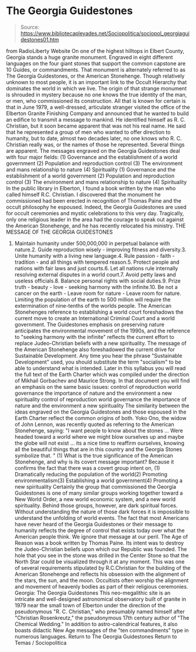 # The Georgia Guidestones

> Source: https://www.bibliotecapleyades.net/Sociopolitica/sociopol_georgiaguidestones01.htm

from RadioLiberty Website
On one of the highest hilltops in Elbert County, Georgia stands a huge granite monument. Engraved in eight different languages on the four giant stones that support the common capstone are 10 Guides, or commandments.
That monument is alternately referred to as The Georgia Guidestones, or the American Stonehenge. Though relatively unknown to most people, it is an important link to the Occult Hierarchy that dominates the world in which we live.
The origin of that strange monument is shrouded in mystery because no one knows the true identity of the man, or men, who commissioned its construction. All that is known for certain is that in June 1979, a well-dressed, articulate stranger visited the office of the Elberton Granite Finishing Company and announced that he wanted to build an edifice to transmit a message to mankind.
He identified himself as R. C. Christian, but it soon became apparent that was not his real name. He said that he represented a group of men who wanted to offer direction to humanity, but to date, almost two decades later, no one knows who R. C. Christian really was, or the names of those he represented. Several things are apparent.
The messages engraved on the Georgia Guidestones deal with four major fields:
(1) Governance and the establishment of a world government (2) Population and reproduction control (3) The environment and mans relationship to nature (4) Spirituality
(1) Governance and the establishment of a world government
(2) Population and reproduction control
(3) The environment and mans relationship to nature
(4) Spirituality
In the public library in Elberton, I found a book written by the man who called himself R.C. Christian.
I discovered that the monument he commissioned had been erected in recognition of Thomas Paine and the occult philosophy he espoused. Indeed, the Georgia Guidestones are used for occult ceremonies and mystic celebrations to this very day.
Tragically, only one religious leader in the area had the courage to speak out against the American Stonehenge, and he has recently relocated his ministry.
THE MESSAGE OF THE GEORGIA GUIDESTONES
1. Maintain humanity under 500,000,000 in perpetual balance with nature.2. Guide reproduction wisely - improving fitness and diversity.3. Unite humanity with a living new language.4. Rule passion - faith - tradition - and all things with tempered reason.5. Protect people and nations with fair laws and just courts.6. Let all nations rule internally resolving external disputes in a world court.7. Avoid petty laws and useless officials.8. Balance personal rights with social duties.9. Prize truth - beauty - love - seeking harmony with the infinite.10. Be not a cancer on the earth - Leave room for nature - Leave room for nature.
Limiting the population of the earth to 500 million will require the extermination of nine-tenths of the worlds people.
The American Stonehenges reference to establishing a world court foreshadows the current move to create an International Criminal Court and a world government. The Guidestones emphasis on preserving nature anticipates the environmental movement of the 1990s, and the reference to "seeking harmony with the infinite" reflects the current effort to replace Judeo-Christian beliefs with a new spirituality. The message of the American Stonehenge also foreshadowed the current drive for Sustainable Development.
Any time you hear the phrase "Sustainable Development" used, you should substitute the term "socialism" to be able to understand what is intended. Later in this syllabus you will read the full text of the Earth Charter which was compiled under the direction of Mikhail Gorbachev and Maurice Strong.
In that document you will find an emphasis on the same basic issues:
control of reproduction world governance the importance of nature and the environment a new spirituality
control of reproduction
world governance
the importance of nature and the environment
a new spirituality
The similarity between the ideas engraved on the Georgia Guidestones and those espoused in the Earth Charter reflect the common origins of both. Yoko Ono, the widow of John Lennon, was recently quoted as referring to the American Stonehenge, saying:
"I want people to know about the stones ... Were headed toward a world where we might blow ourselves up and maybe the globe will not exist ... its a nice time to reaffirm ourselves, knowing all the beautiful things that are in this country and the Georgia Stones symbolize that. " (1)
What is the true significance of the American Stonehenge, and why is its covert message important? Because it confirms the fact that there was a covert group intent on,
(1) Dramatically reducing the population of the world(2) Promoting environmentalism(3) Establishing a world government(4) Promoting a new spirituality
Certainly the group that commissioned the Georgia Guidestones is one of many similar groups working together toward a New World Order, a new world economic system, and a new world spirituality. Behind those groups, however, are dark spiritual forces.
Without understanding the nature of those dark forces it is impossible to understand the unfolding of world events. The fact that most Americans have never heard of the Georgia Guidestones or their message to humanity reflects the degree of control that exists today over what the American people think. We ignore that message at our peril.
The Age of Reason was a book written by Thomas Paine. Its intent was to destroy the Judeo-Christian beliefs upon which our Republic was founded.
The hole that you see in the stone was drilled in the Center Stone so that the North Star could be visualized through it at any moment.
This was one of several requirements stipulated by R.C.Christian for the building of the American Stonehenge and reflects his obsession with the alignment of the stars, the sun, and the moon.
Occultists often worship the alignment and movement of heavenly bodies as part of their religious ceremonies.
Georgia: The Georgia Guidestones
This neo-megalithic site is an intricate and well-designed astronomical observatory built of granite in 1979 near the small town of Elberton under the direction of the pseudonymous "R. C. Christian," who presumably named himself after "Christian Rosenkreutz," the pseudonymous 17th century author of "The Chemical Wedding."
In addition to astro-calendrical features, it also boasts didactic New Age messages of the "ten commandments" type in numerous languages.
Return to The Georgia Guidestones
Return to Temas / Sociopolitica
